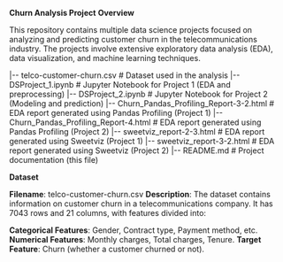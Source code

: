 **Churn Analysis Project**
**Overview**

This repository contains multiple data science projects focused on analyzing and predicting customer churn in the telecommunications industry. The projects involve extensive exploratory data analysis (EDA), data visualization, and machine learning techniques.


|-- telco-customer-churn.csv           # Dataset used in the analysis
|-- DSProject_1.ipynb                  # Jupyter Notebook for Project 1 (EDA and preprocessing)
|-- DSProject_2.ipynb                  # Jupyter Notebook for Project 2 (Modeling and prediction)
|-- Churn_Pandas_Profiling_Report-3-2.html   # EDA report generated using Pandas Profiling (Project 1)
|-- Churn_Pandas_Profiling_Report-4.html     # EDA report generated using Pandas Profiling (Project 2)
|-- sweetviz_report-2-3.html           # EDA report generated using Sweetviz (Project 1)
|-- sweetviz_report-3-2.html           # EDA report generated using Sweetviz (Project 2)
|-- README.md                          # Project documentation (this file)


**Dataset**

**Filename**: telco-customer-churn.csv
**Description**: The dataset contains information on customer churn in a telecommunications company. It has 7043 rows and 21 columns, with features divided into:

  **Categorical Features**: Gender, Contract type, Payment method, etc.
  **Numerical Features**: Monthly charges, Total charges, Tenure.
  **Target Feature**: Churn (whether a customer churned or not).
